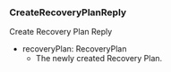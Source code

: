 ### CreateRecoveryPlanReply
Create Recovery Plan Reply

- recoveryPlan: RecoveryPlan
  - The newly created Recovery Plan.
